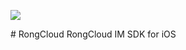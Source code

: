 <p>
<a href="http://cocoadocs.org/docsets/RongCloud"><img src="https://img.shields.io/cocoapods/v/RongCloud.svg?style=flat"></a>
</p>
# RongCloud
RongCloud IM SDK for iOS


